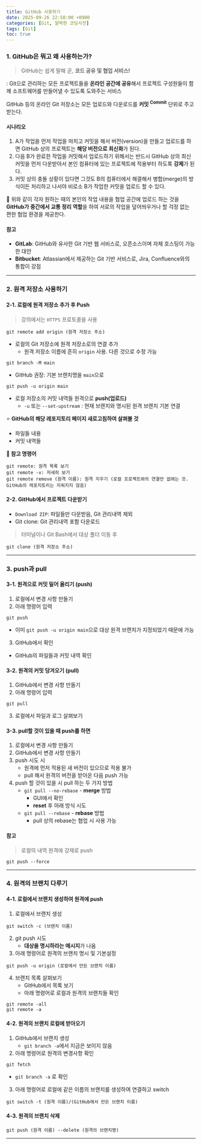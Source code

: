 ```yaml
---
title: GitHub 사용하기
date: 2025-09-26 22:58:00 +0900
categories: [Git, 얄팍한 코딩사전]
tags: [Git]
toc: true
---
```


### **1. GitHub은 뭐고 왜 사용하는가?**

> GitHub는 쉽게 말해 곧, **코드 공유 및 협업 서비스!**

: Git으로 관리하는 모든 프로젝트들을 **온라인 공간에 공유**해서 프로젝트 구성원들이 함께 소프트웨어를 만들어낼 수 있도록 도와주는 서비스

GitHub 등의 온라인 Git 저장소는 모든 업로드와 다운로드를 **커밋 <sup>Commit</sup>** 단위로 주고 받는다.

#### **시나리오**

1. A가 작업을 먼저 작업을 마치고 커밋을 해서 버전(version)을 만들고 업로드를 하면 GitHub 상의 프로젝트는 **해당 버전으로 최신화**가 된다.
2. 다음 B가 완료한 작업을 커밋해서 업로드하기 위해서는 반드시 GitHub 상의 최신 커밋을 먼저 다운받아서 본인 컴퓨터에 있는 프로젝트에 적용부터 하도록 **강제**가 된다.
3. 커밋 상의 충돌 상황이 있다면 그것도 B의 컴퓨터에서 해결해서 병합(merge)의 방식이든 처리하고 나서야 비로소 B가 작업한 커밋을 업로드 할 수 있다.

🔹 위와 같이 각자 원하는 때의 본인의 작업 내용을 협업 공간에 업로드 하는 것을 **GitHub가 중간에서 교통 정리 역할**을 하여 서로의 작업을 덮어씌우거나 할 걱정 없는 편한 협업 환경을 제공한다.

#### **참고**

- **GitLab**: GitHub와 유사한 Git 기반 웹 서비스로, 오픈소스이며 자체 호스팅이 가능한 대안
- **Bitbucket**: Atlassian에서 제공하는 Git 기반 서비스로, Jira, Confluence와의 통합이 강점

---

### **2. 원격 저장소 사용하기**

#### **2-1. 로컬에 원격 저장소 추가 후 Push**

> 강의에서는 `HTTPS` 프로토콜을 사용

```terminal
git remote add origin (원격 저장소 주소)
```

- 로컬의 Git 저장소에 원격 저장소로의 연결 추가
  - 원격 저장소 이름에 흔히 `origin` 사용. 다른 것으로 수정 가능

```terminal
git branch -M main
```

- GitHub 권장: 기본 브랜치명을 `main`으로

```terminal
git push -u origin main 
```

- 로컬 저장소의 커밋 내역들 원격으로 **push(업로드)**
    - `-u` 또는 `--set-upstream` : 현재 브랜치와 명시된 원격 브랜치 기본 연결

⭐️ **GitHub의 해당 레포지토리 페이지 새로고침하여 살펴볼 것**

- 파일들 내용
- 커밋 내역들

**🔹 참고 명령어**

```terminal
git remote: 원격 목록 보기
git remote -v: 자세히 보기
git remote remove (원격 이름): 원격 지우기 (로컬 프로젝트와의 연결만 없애는 것. GitHub의 레포지토리는 지워지지 않음)
```

#### **2-2. GitHub에서 프로젝트 다운받기**

- `Download ZIP`: 파일들만 다운받음, Git 관리내역 제외
- Git clone: Git 관리내역 포함 다운로드

> 터미널이나 Git Bash에서 대상 폴더 이동 후

```terminal
git clone (원격 저장소 주소)
```

---

### **3. push과 pull**

#### **3-1. 원격으로 커밋 밀어 올리기 (push)**

1. 로컬에서 변경 사항 만들기
2. 아래 명령어 입력
```terminal
git push
```
- 이미 `git push -u origin main`으로 대상 원격 브랜치가 지정되었기 때문에 가능
3. GitHub에서 확인
- GitHub의 파일들과 커밋 내역 확인

#### **3-2. 원격의 커밋 당겨오기 (pull)**

1. GitHub에서 변경 사항 만들기
2. 아래 명령어 입력
```terminal
git pull
```
3. 로컬에서 파일과 로그 살펴보기

#### **3-3. pull할 것이 있을 때 push를 하면**

1. 로컬에서 변경 사항 만들기
2. GitHub에서 변경 사항 만들기
3. push 시도 시
   - 원격에 먼저 적용된 새 버전이 있으므로 적용 불가
   - pull 해서 원격의 버전을 받아온 다음 push 가능
4. push 할 것이 있을 시 pull 하는 두 가지 방법
   - `git pull --no-rebase` - **merge** 방법
     - GUI에서 확인
     - **reset** 후 아래 방식 시도
   - `git pull --rebase` - **rebase** 방법
     - pull 상의 rebase는 협업 시 사용 가능

#### **참고**

> 로컬의 내역 원격에 강제로 push

```terminal
git push --force
```

---

### **4. 원격의 브랜치 다루기**

#### **4-1. 로컬에서 브랜치 생성하여 원격에 push**

1. 로컬에서 브랜치 생성
```terminal
git switch -c (브랜치 이름)
```
2. git push 시도
   - **대상을 명시하라는 메시지**가 나옴
3. 아래 명령어로 원격의 브랜치 명시 및 기본설정
```
git push -u origin (로컬에서 만든 브랜치 이름)
```
4. 브랜치 목록 살펴보기
   - GitHub에서 목록 보기
   - 아래 명령어로 로컬과 원격의 브랜치들 확인
```terminal
git remote -all
git remote -a
```

#### **4-2. 원격의 브랜치 로컬에 받아오기**

1. GitHub에서 브랜치 생성
   - `git branch -a`에서 지금은 보이지 않음
2. 아래 명령어로 원격의 변경사항 확인
```terminal
git fetch
```
- `git branch -a` 로 확인
3. 아래 명령어로 로컬에 같은 이름의 브랜치를 생성하여 연결하고 switch
```terminal
git switch -t (원격 이름)/(GitHub에서 만든 브랜치 이름)
```

#### **4-3. 원격의 브랜치 삭제**

```terminal
git push (원격 이름) --delete (원격의 브랜치명)
```

---
